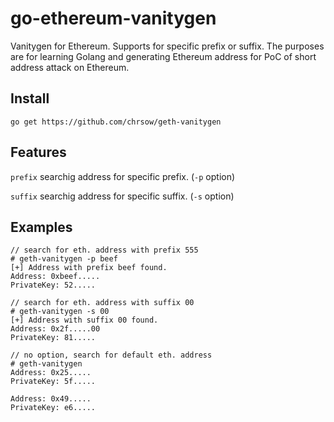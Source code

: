 # go-ethereum-vanitygen
Vanitygen for Ethereum. Supports for specific prefix or suffix. 
The purposes are for learning Golang and generating Ethereum address for PoC of short address attack on Ethereum.

## Install
```
go get https://github.com/chrsow/geth-vanitygen
```

## Features
`prefix` searchig address for specific prefix. (`-p` option)

`suffix` searchig address for specific suffix. (`-s` option)

## Examples
```
// search for eth. address with prefix 555
# geth-vanitygen -p beef
[+] Address with prefix beef found.
Address: 0xbeef.....
PrivateKey: 52.....

// search for eth. address with suffix 00
# geth-vanitygen -s 00
[+] Address with suffix 00 found.
Address: 0x2f.....00
PrivateKey: 81.....

// no option, search for default eth. address
# geth-vanitygen
Address: 0x25.....
PrivateKey: 5f.....

Address: 0x49.....
PrivateKey: e6.....
```